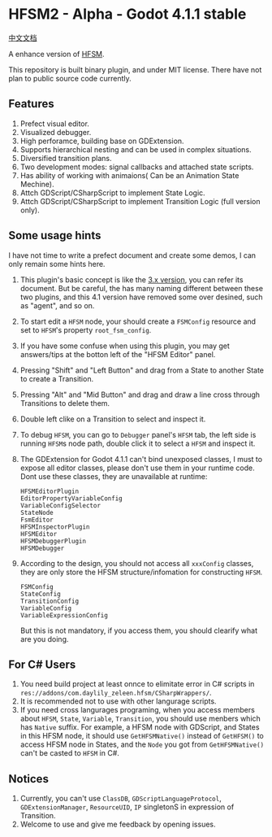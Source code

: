 # HFSM2 - Alpha - Godot 4.1.1 stable

[中文文档](README_zh_cn.md)

A enhance version of [HFSM](https://github.com/Daylily-Zeleen/HierarchicalFiniteStateMachine).

This repository is built binary plugin, and under MIT license.
There have not plan to public source code currently.

## Features

1. Prefect visual editor.
2. Visualized debugger.
3. High perforamce, building base on GDExtension.
4. Supports hierarchical nesting and can be used in complex situations.
5. Diversified transition plans.
6. Two development modes: signal callbacks and attached state scripts.
7. Has ability of working with animaions( Can be an Animation State Mechine).
8. Attch GDScript/CSharpScript to implement State Logic.
9. Attch GDScript/CSharpScript to implement Transition Logic (full version only).

## Some usage hints

I have not time to write a prefect document and create some demos, I can only remain some hints here.

1. This plugin's basic concept is like the [3.x version](https://github.com/Daylily-Zeleen/HierarchicalFiniteStateMachine), you can refer its document.
    But be careful, the has many naming different between these two plugins, and this 4.1 version have removed some over desined, such as "agent", and so on.
2. To start edit a `HFSM` node, your should create a `FSMConfig` resource and set to `HFSM`'s property `root_fsm_config`.
3. If you have some confuse when using this plugin, you may get answers/tips at the botton left of the "HFSM Editor" panel.
4. Pressing "Shift" and "Left Button" and drag from a State to another State to create a Transition.
5. Pressing "Alt" and "Mid Button" and drag and draw a line cross through Transitions to delete them.
6. Double left clike on a Transition to select and inspect it.
7. To debug `HFSM`, you can go to `Debugger` panel's `HFSM` tab, the left side is running `HFSM`s node path, double click it to select a `HFSM` and inspect it.
8. The GDExtension for Godot 4.1.1 can't bind unexposed classes, I must to expose all editor classes, please don't use them in your runtime code.
    Dont use these classes, they are unavailable at runtime:

    ```
    HFSMEditorPlugin
    EditorPropertyVariableConfig
    VariableConfigSelector
    StateNode
    FsmEditor
    HFSMInspectorPlugin
    HFSMEditor
    HFSMDebuggerPlugin
    HFSMDebugger
    ```

9. According to the design, you should not access all `xxxConfig` classes, they are only store the HFSM structure/infomation for constructing `HFSM`.

    ```
    FSMConfig
    StateConfig
    TransitionConfig
    VariableConfig
    VariableExpressionConfig
    ```

    But this is not mandatory, if you access them, you should clearify what are you doing.

## For C# Users

1. You need build project at least onnce to elimitate error in C# scripts in `res://addons/com.daylily_zeleen.hfsm/CSharpWrappers/`.
2. It is recommended not to use with other langurage scripts.
3. If you need cross langurages programing, when you access members about `HFSM`, `State`, `Variable`, `Transition`, you should use menbers which has `Native` suffix. For example, a HFSM node with GDScript, and States in this HFSM node, it should use `GetHFSMNative()` instead of `GetHFSM()` to access HFSM node in States, and the `Node` you got from `GetHFSMNative()` can't be casted to `HFSM` in C#.

## Notices

1. Currently, you can't use `ClassDB`, `GDScriptLanguageProtocol`, `GDExtensionManager`, `ResourceUID`, `IP` singletonS in expression of Transition.
2. Welcome to use and give me feedback by opening issues.
